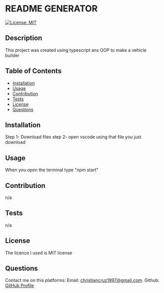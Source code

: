 
  # README GENERATOR
 [![License: MIT](https://img.shields.io/badge/License-MIT-yellow.svg)](https://opensource.org/licenses/MIT)

## Description
This project was created using typescript ans OOP to make a vehicle builder

## Table of Contents
- [Installation](#installation)
- [Usage](#usage)
- [Contribution](#contribution)
- [Tests](#tests)
- [License](#license)
- [Questions](#questions)


## Installation

Step 1- Download files
step 2- open vscode using that file you just download 

## Usage

When you open the terminal type "npm start"

## Contribution
n/a

## Tests
n/a

## License
The licence i used is MIT license

## Questions
Contact me on this platforms:
Email: [christiancruz1997@gmail.com](mailto:christiancruz1997@gmail.com). 
Github: [GitHub Profile](https://github.com/Heartless117)
